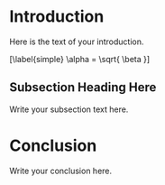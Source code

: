 # Introduction

Here is the text of your introduction.

\[\label{simple} \alpha = \sqrt{ \beta }\]

## Subsection Heading Here

Write your subsection text here.

# Conclusion

Write your conclusion here.
